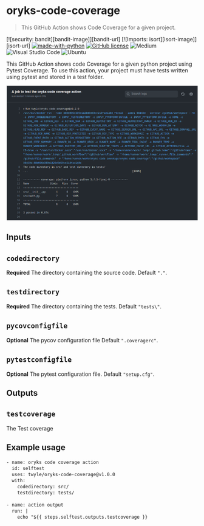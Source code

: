 # oryks-code-coverage

> This GitHub Action shows Code Coverage for a given project.

[![security: bandit][bandit-image]][bandit-url]
[![Imports: isort][isort-image]][isort-url]
[![made-with-python](https://img.shields.io/badge/Made%20with-Python-1f425f.svg)](https://www.python.org/)
[![GitHub license](https://img.shields.io/github/license/Naereen/StrapDown.js.svg)](https://github.com/Naereen/StrapDown.js/blob/master/LICENSE)
![Medium](https://img.shields.io/badge/Medium-12100E?style=for-the-badge&logo=medium&logoColor=white)
![Visual Studio Code](https://img.shields.io/badge/Visual%20Studio%20Code-0078d7.svg?style=for-the-badge&logo=visual-studio-code&logoColor=white)
![Ubuntu](https://img.shields.io/badge/Ubuntu-E95420?style=for-the-badge&logo=ubuntu&logoColor=white)

This GitHub Action shows code Coverage for a given python project using Pytest Coverage. To use this action, your project must have tests written using pytest and stored in a test folder.

![](oryks-coverage-run.png)

## Inputs

## `codedirectory`

**Required** The directory containing the source code. Default `"."`.

## `testdirectory`

**Required** The directory containing the tests. Default `"tests\"`.

## `pycovconfigfile`

**Optional** The pycov configuration file Default `".coveragerc"`.

## `pytestconfigfile`

**Optional** The pytest configuration file. Default `"setup.cfg"`.

## Outputs

## `testcoverage`

The Test coverage

## Example usage
```
- name: oryks code coverage action
  id: selftest
  uses: twyle/oryks-code-coverage@v1.0.0
  with:
    codedirectory: src/
    testdirectory: tests/

- name: action output
  run: |
    echo "${{ steps.selftest.outputs.testcoverage }}
```
